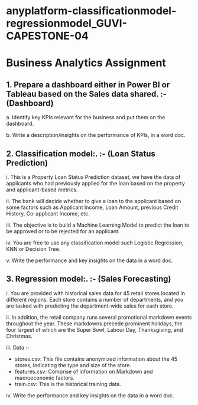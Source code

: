 # anyplatform-classificationmodel-regressionmodel_GUVI-CAPESTONE-04


# Business Analytics Assignment
## 1. Prepare a dashboard either in Power BI or Tableau based on the Sales data shared. :- (Dashboard)
a. Identify key KPIs relevant for the business and put them on the dashboard.

b. Write a description/insights on the performance of KPIs, in a word doc.


## 2. Classification model:. :- (Loan Status Prediction)
i. This is a Property Loan Status Prediction dataset, we have the data of applicants who had previously applied for the loan based on the property and applicant-based metrics.

ii. The bank will decide whether to give a loan to the applicant based on some factors such as Applicant Income, Loan Amount, previous Credit History, Co-applicant Income, etc.

iii. The objective is to build a Machine Learning Model to predict the loan to be approved or to be rejected for an applicant.

iv. You are free to use any classification model such Logistic Regression, KNN or Decision Tree.

v. Write the performance and key insights on the data in a word doc.


## 3. Regression model:. :- (Sales Forecasting)
i. You are provided with historical sales data for 45 retail stores located in different regions. Each store contains a number of departments, and you are tasked with predicting the department-wide sales for each store.

ii. In addition, the retail company runs several promotional markdown events throughout the year. These markdowns precede prominent holidays, the four largest of which are the Super Bowl, Labour Day, Thanksgiving, and Christmas.

iii. Data :-
- stores.csv: This file contains anonymized information about the 45 stores, indicating the type and size of the store.
- features.csv: Comprise of information on Markdown and macroeconomic factors.
- train.csv: This is the historical training data.

iv. Write the performance and key insights on the data in a word doc.
